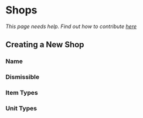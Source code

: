 # Shops

*This page needs help. Find out how to contribute [here](../../README.md)*

## Creating a New Shop

### Name

### Dismissible

### Item Types

### Unit Types



